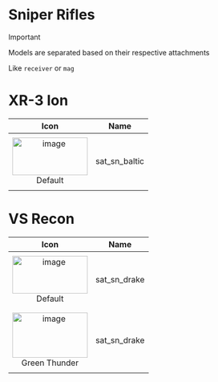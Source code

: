 # Sniper Rifles

> [!IMPORTANT]
> Models are separated based on their respective attachments
>
> Like `receiver` or `mag`



# XR-3 Ion
| Icon | Name |
| :--: | :--: | 
| | | | | 
<img width="150" height="75" alt="image" src="https://github.com/user-attachments/assets/8d4f86e6-2d85-4c71-91dc-107383c96f1c" /> <br> Default | sat_sn_baltic | 
| | | | | 




# VS Recon
| Icon | Name |
| :--: | :--: | 
| | | | | 
<img width="150" height="75" alt="image" src="https://github.com/user-attachments/assets/9a6fef25-c4dc-4368-b4ce-bf43fff27ee5" /><br> Default | sat_sn_drake | 
| | | | | 
| | | | | 
<img width="150" height="90" alt="image" src="https://github.com/user-attachments/assets/e4a8eff3-3edc-4045-8acd-33221e99f45d" /> <br> Green Thunder | sat_sn_drake | 
| | | | | 





